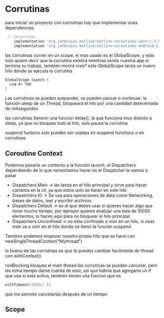 # Corrutinas

para iniciar un proyecto con corrutinas hay que implementar unas dependencias
```gradle
 // Coroutines
    implementation 'org.jetbrains.kotlinx:kotlinx-coroutines-core:1.3.5'
    implementation 'org.jetbrains.kotlinx:kotlinx-coroutines-android:1.3.5'
```

las corrutinas corren en un scope, el mas usado es el GlobalScope, y esto solo quiere decir que la corrutina existirá mientras exista nuestra app
si termina su trabajo, tambien morirá creo? este GlobalScope lanza un nuevo hilo donde se ejecuta la corrutina 

```kotlin
GlobalScope.launch {
  Log.d( TAG
}
```
Las corrutinas se puedes suspender, se pueden pausar o continuar,
la función sleep de un Thread, bloqueará el hilo por una cantidad determinada de milisegundos 

las corrutinas tienenn una funcion delay(), la que funciona muy distinto a sleep, ya que no bloquea todo el hilo, solo pausa la corrutina

suspend funtions solo pueden ser usadas en suspend functions o en corrutinas 

## Coroutine Context

Podemos pasarle un contexto a la función launch, el Dispatchers
dependiendo de lo que necesitamos hacer es el Dispatcher le vamos a pasar

- Dispatchers.Main -> las lanza en el hilo principal y sirve para hacer cambios en la UI, ya que estos solo se harán en este hilo 
- Dispatchers.IO  -> Se usa para operaciones de data como Networking, bases de datos, leer y escribir archivos
- Dispatchers.Default -> es el que debes usar si quieres hacer algo que tome mucho tiempo, por ejemplo quieres analizar una lista de 10000 elementos, lo haces aqui para no bloquear el hilo principal
- Dispatchers.Unconfined -> no esta confinado a vivir en un hilo, si usas este va a vivir en el hilo donde se llamó la función suspend

Tambien podemos empezar nuestro propio hilo que se hace con newSingleThreadContext("Mythread")

lo bueno de las corrutinas es que te puedes cambiar facilmente de thread con withContext()

runBlocking bloquea el main thread
 las corrutinas se pueden cancelar, pero les toma tiempo darse cuenta de esto, así que habria que agregarle un if que vea si esta activa,
 tambien tienen una funcion que es 
 
 ```kotlin
 withTimeout(3000L) {}
```
que me permite cancelarlas después de un tiempo 

## Scope







